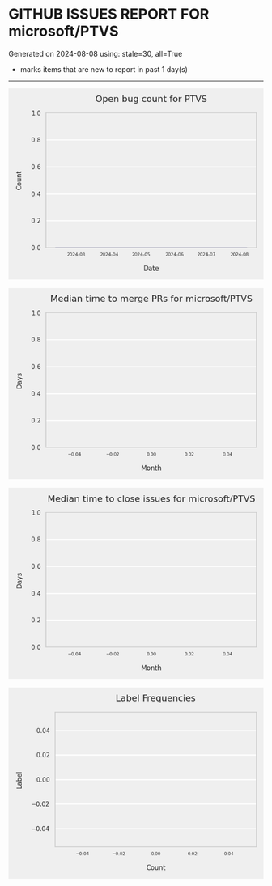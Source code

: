 
# GITHUB ISSUES REPORT FOR microsoft/PTVS


Generated on 2024-08-08 using: stale=30, all=True


* marks items that are new to report in past 1 day(s)


---


![](bugcount.png)

![](median_time_to_merge_prs.png)

![](median_time_to_close_issues.png)

![](label_frequencies.png)


